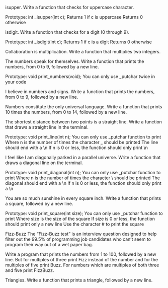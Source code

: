 isupper. Write a function that checks for uppercase character.

Prototype: int _isupper(int c); Returns 1 if c is uppercase Returns 0 otherwise

isdigit. Write a function that checks for a digit (0 through 9).

Prototype: int _isdigit(int c); Returns 1 if c is a digit Returns 0 otherwise

Collaboration is multiplication. Write a function that multiplies two integers.

The numbers speak for themselves. Write a function that prints the numbers, from 0 to 9, followed by a new line.

Prototype: void print_numbers(void); You can only use _putchar twice in your code

I believe in numbers and signs. Write a function that prints the numbers, from 0 to 9, followed by a new line.

Numbers constitute the only universal language. Write a function that prints 10 times the numbers, from 0 to 14, followed by a new line.

The shortest distance between two points is a straight line. Write a function that draws a straight line in the terminal.

Prototype: void print_line(int n); You can only use _putchar function to print Where n is the number of times the character _ should be printed The line should end with a \n If n is 0 or less, the function should only print \n

I feel like I am diagonally parked in a parallel universe. Write a function that draws a diagonal line on the terminal.

Prototype: void print_diagonal(int n); You can only use _putchar function to print Where n is the number of times the character \ should be printed The diagonal should end with a \n If n is 0 or less, the function should only print a \n

You are so much sunshine in every square inch. Write a function that prints a square, followed by a new line.

Prototype: void print_square(int size); You can only use _putchar function to print Where size is the size of the square If size is 0 or less, the function should print only a new line Use the character # to print the square

Fizz-Buzz The “Fizz-Buzz test” is an interview question designed to help filter out the 99.5% of programming job candidates who can’t seem to program their way out of a wet paper bag.

Write a program that prints the numbers from 1 to 100, followed by a new line. But for multiples of three print Fizz instead of the number and for the multiples of five print Buzz. For numbers which are multiples of both three and five print FizzBuzz.

Triangles. Write a function that prints a triangle, followed by a new line.